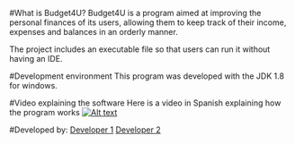 #What is Budget4U?
Budget4U is a program aimed at improving the personal finances of its users, allowing them to keep track of their income, expenses and balances in an orderly manner.

The project includes an executable file so that users can run it without having an IDE.

#Development environment
This program was developed with the JDK 1.8 for windows.

#Video explaining the software
Here is a video in Spanish explaining how the program works
[![Alt text](https://img.youtube.com/vi/qUMJDpdquAA/0.jpg)](https://www.youtube.com/watch?v=qUMJDpdquAA)


#Developed by:
[Developer 1](https://github.com/Mateo698 "Developer 1")
[Developer 2](https://github.com/KennetSanchez "Developer 2")

